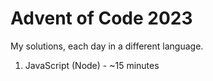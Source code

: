 # Advent of Code 2023

My solutions, each day in a different language.

1. JavaScript (Node) - ~15 minutes
